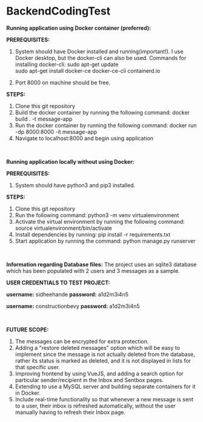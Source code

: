 # BackendCodingTest

**Running application using Docker container (preferred):**

**PREREQUISITES:**

1. System should have Docker installed and running(important!). I use Docker desktop, but the docker-cli can also be used. 
Commands for installing docker-cli:
sudo apt-get update  
sudo apt-get install docker-ce docker-ce-cli containerd.io 

2. Port 8000 on machine should be free. 

**STEPS:**

1. Clone this git repository 
2. Build the docker container by running the following command:
    docker build . -t message-app
3. Run the docker container by running the following command:
   docker run -dp 8000:8000 -it message-app  
4. Navigate to localhost:8000 and begin using application


 &nbsp;



**Running application locally without using Docker:**

**PREREQUISITES:**

1. System should have python3 and pip3 installed. 

**STEPS:**
1. Clone this git repository
2. Run the following command:
  python3 -m venv virtualenvironment 
3. Activate the virtual environment by running the following command:
  source virtualenvironment/bin/activate 
4. Install dependencies by running:
  pip install -r requirements.txt
5. Start application by running the command:
  python manage.py runserver


 &nbsp;
 
 **Information regarding Database files:**
 The project uses an sqlite3 database which has been populated with 2 users and 3 messages as a sample.
 
 **USER CREDENTIALS TO TEST PROJECT:**
   &nbsp;
   
   **username:**  sidheehande  **password:** a1d2m3i4n5 
   &nbsp;
   
   **username:** constructionbevy **password:** a1d2m3i4n5

&nbsp;

**FUTURE SCOPE:**
1. The messages can be encrypted for extra protection.
2. Adding a "restore deleted messages" option which will be easy to implement since the message is not actually deleted from the database, rather its status is marked as deleted, and it is not displayed in lists for that specific user.
3. Improving frontend by using VueJS, and adding a search option for particular sender/recipient in the Inbox and Sentbox pages.
4. Extending to use a MySQL server and building separate containers for it in Docker.
5. Include real-time functionality so that whenever a new message is sent to a user, their inbox is refreshed automatically, without the user manually having to refresh their Inbox page.


